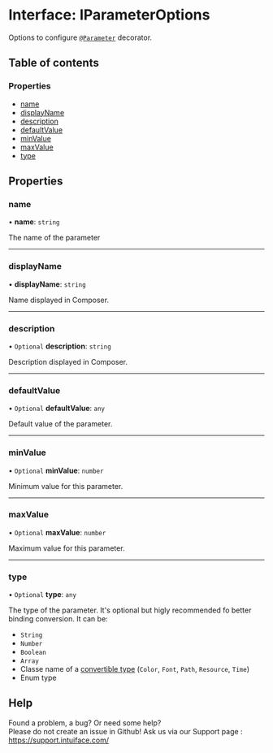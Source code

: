# Interface: IParameterOptions

Options to configure [`@Parameter`](../README.md#parameter) decorator.

## Table of contents

### Properties

- [name](IParameterOptions.md#name)
- [displayName](IParameterOptions.md#displayname)
- [description](IParameterOptions.md#description)
- [defaultValue](IParameterOptions.md#defaultvalue)
- [minValue](IParameterOptions.md#minvalue)
- [maxValue](IParameterOptions.md#maxvalue)
- [type](IParameterOptions.md#type)

## Properties

### name

• **name**: `string`

The name of the parameter

___

### displayName

• **displayName**: `string`

Name displayed in Composer.

___

### description

• `Optional` **description**: `string`

Description displayed in Composer.

___

### defaultValue

• `Optional` **defaultValue**: `any`

Default value of the parameter.

___

### minValue

• `Optional` **minValue**: `number`

Minimum value for this parameter.

___

### maxValue

• `Optional` **maxValue**: `number`

Maximum value for this parameter.

___

### type

• `Optional` **type**: `any`

The type of the parameter.
It's optional but higly recommended fo better binding conversion.
It can be:
- `String`
- `Number`
- `Boolean`
- `Array`
- Classe name of a [convertible type](IConvertibleType.md) (`Color`, `Font`, `Path`, `Resource`, `Time`)
- Enum type


## Help
Found a problem, a bug? Or need some help?  
Please do not create an issue in Github! Ask us via our Support page : https://support.intuiface.com/